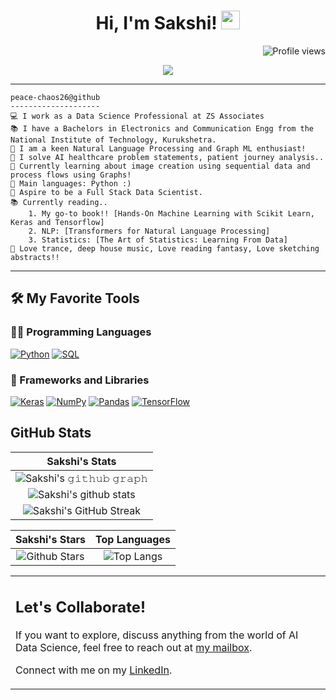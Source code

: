 <h1 align="center">
Hi, I'm Sakshi!
  <img src="https://media.giphy.com/media/hvRJCLFzcasrR4ia7z/giphy.gif" width="30"></h1>
 <!--<img src="https://komarev.com/ghpvc/?username=peace-chaos26&label=Profile%20Views&color=0e75b6&style=flat" align='right' alt="sakshi" />-->
 <img src="https://gpvc.arturio.dev/peace-chaos26" alt="Profile views" align='right'/> <a href="https://github.com/peace-chaos26/peace-chaos26/"> </a> 
<br/>

<p align="center">
  <a href="https://github.com/DenverCoder1/readme-typing-svg"><img src="https://readme-typing-svg.herokuapp.com?lines=Data+Science+Professional;Graph%20NLP%20Explorer&center=true&width=380&height=45"></a>
</p>

<hr>

```
peace-chaos26@github
--------------------
💻 I work as a Data Science Professional at ZS Associates
📚 I have a Bachelors in Electronics and Communication Engg from the National Institute of Technology, Kurukshetra.
📝 I am a keen Natural Language Processing and Graph ML enthusiast!
🔭 I solve AI healthcare problem statements, patient journey analysis..
🌱 Currently learning about image creation using sequential data and process flows using Graphs!
🌟 Main languages: Python :)
🚩 Aspire to be a Full Stack Data Scientist.
📚 Currently reading..
    1. My go-to book!! [Hands-On Machine Learning with Scikit Learn, Keras and Tensorflow]
    2. NLP: [Transformers for Natural Language Processing]
    3. Statistics: [The Art of Statistics: Learning From Data]
🎵 Love trance, deep house music, Love reading fantasy, Love sketching abstracts!!
```
<hr>


## 🛠️ My Favorite Tools

### 👨‍💻 Programming Languages

<p>
    <a href="https://github.com/search?q=user%3ADenverCoder1+is%3Arepo+language%3Apython"><img alt="Python" src="https://img.shields.io/badge/Python%20-%2314354C.svg?logo=python&logoColor=white"></a>
    <a href="https://github.com/search?q=user%3ADenverCoder1+is%3Arepo+language%3Asql"><img alt="SQL" src="https://img.shields.io/badge/SQL%20-%23025E8C.svg?logo=amazon-dynamodb&logoColor=white"></a>

### 🧰 Frameworks and Libraries

<p>
    <a href="#"><img alt="Keras" src="https://img.shields.io/badge/Keras%20-%23D00000.svg?logo=Keras&logoColor=white"></a>
    <a href="#"><img alt="NumPy" src="https://img.shields.io/badge/Numpy%20-%23013243.svg?logo=numpy&logoColor=white"></a>
    <a href="#"><img alt="Pandas" src="https://img.shields.io/badge/Pandas%20-%23150458.svg?logo=pandas&logoColor=white"></a>
    <a href="#"><img alt="TensorFlow" src="https://img.shields.io/badge/TensorFlow%20-%23FF6F00.svg?logo=TensorFlow&logoColor=white"></a>

</p>

## GitHub Stats

|                                                                     Sakshi's Stats                                                                     |
|:------------------------------------------------------------------------------------------------------------------------------------------------------:|
| ![Sakshi's 𝚐𝚒𝚝𝚑𝚞𝚋 𝚐𝚛𝚊𝚙𝚑](https://activity-graph.herokuapp.com/graph?username=peace-chaos26&theme=react-dark&hide_border=true&area=true) |
| ![Sakshi's github stats](https://github-readme-stats.vercel.app/api?username=peace-chaos26&show_icons=true&theme=algolia)              | 
| ![Sakshi's GitHub Streak](https://github-readme-streak-stats.herokuapp.com/?user=peace-chaos26&theme=algolia)                    | 
    

|                                                                                                      Sakshi's Stars                                                                                                       |                                                           Top Languages                                                           |      
|:-------------------------------------------------------------------------------------------------------------------------------------------------------------------------------------------------------------------------:|:---------------------------------------------------------------------------------------------------------------------------------:|
| ![Github Stars](https://github-readme-stats.vercel.app/api?username=peace-chaos26&show_icons=true&locale=en&count_private=true&hide_rank=true&custom_title=My%20GitHub%20Stats&disable_animations=true&theme=algolia) | ![Top Langs](https://github-readme-stats.vercel.app/api/top-langs/?username=Aditya664&langs_count=8&theme=algolia&layout=compact) |




<table style="border: none">
  <tr>
  <td width="50%" valign="top">

## Let's Collaborate!

If you want to explore, discuss anything from the world of AI Data Science, feel free to reach out at <a href="mailto:ssakshi231@gmail.com">my mailbox</a>.

Connect with me on my <a href="https://www.linkedin.com/in/peace-chaos/">LinkedIn</a>.
